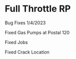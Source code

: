 # Full Throttle RP
Bug Fixes 1/4/2023


Fixed Gas Pumps at Postal 120

Fixed Jobs

Fixed Crack Location
